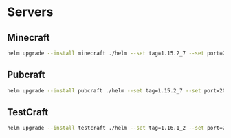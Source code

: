 # Servers

## Minecraft

```bash
helm upgrade --install minecraft ./helm --set tag=1.15.2_7 --set port=25565
```

## Pubcraft

```bash
helm upgrade --install pubcraft ./helm --set tag=1.15.2_7 --set port=20100
```

## TestCraft

```bash
helm upgrade --install testcraft ./helm --set tag=1.16.1_2 --set port=25566
```
